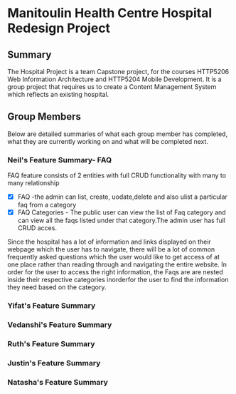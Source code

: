 # Manitoulin Health Centre Hospital Redesign Project

## Summary
The Hospital Project is a team Capstone project, for the courses HTTP5206 Web Information Architecture and HTTP5204 Mobile Development.
It is a group project that requires us to create a Content Management System which reflects an existing hospital. 

## Group Members
Below are detailed summaries of what each group member has completed, what they are currently working on and what will be completed next.

### Neil's Feature Summary- FAQ
FAQ feature consists of 2 entities with full CRUD functionality with many to many relationship
- [x] FAQ -the admin can list, create, uodate,delete and also ulist a particular faq from a category
- [x] FAQ Categories - The public user can view the list of Faq category and can view all the faqs listed under that category.The admin user has full CRUD acces.

Since the hospital has a lot of information and links displayed on their webpage which the user has to navigate, there will be a lot of common frequently asked questions which the user would like to get access of at one place rather than reading through and navigating the entire website. In order for the user to access the right information, the Faqs are are nested inside their respective categories inorderfor the user to find the information they need based on the category.  

### Yifat's Feature Summary


### Vedanshi's Feature Summary


### Ruth's Feature Summary


### Justin's Feature Summary


### Natasha's Feature Summary
